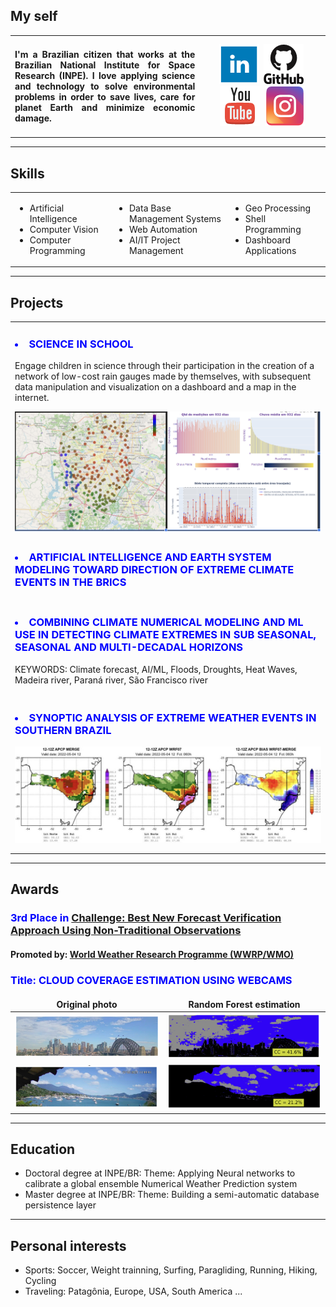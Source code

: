 <!-- BEGIN OF COMMENTS
https://www.markdownguide.org/
https://www.markdownguide.org/cheat-sheet
https://icons-for-free.com/
This is a landing page
END OF COMMENTS -->

<style>
td, th, tr {
   border: none!important;
}
</style>

## My self
<table>
   <tr>
      <td width="60%" align="justify">
         <h4>I'm a Brazilian citizen that works at the Brazilian National Institute for Space Research (INPE). I love applying science and technology to solve environmental problems in order to save lives, care for planet Earth and minimize economic damage.</h4>
      </td>
      <td align="center">
         <a href="https://www.linkedin.com/in/jrmgarcia/" target="_blank"><img src="assets/img/linkedin_64.png" /></a>&nbsp;
         <a href="https://github.com/Garcia-INPE" target="_blank"><img src="assets/img/github_64.png" /></a>&nbsp;
         <a href="https://www.youtube.com/@Garcia_AI_Dev" target="_blank"><img src="assets/img/youtube_64.png" /></a>&nbsp;
         <a href="https://www.instagram.com/garcia_ai_dev" target="_blank"><img src="assets/img/instagram_64.png" /></a>
         <!-- | <img src="assets/img/JRMGarcia.jpeg" alt="JRMG_Headshot" width="200" align="right" /> -->
      </td>
   </tr>
</table>

---
## Skills 

<table>
   <tr>
      <td><ul><li>Artificial Intelligence</li><li>Computer Vision</li><li>Computer Programming</li></ul></td>
      <td><ul><li>Data Base Management Systems</li><li>Web Automation</li><li>AI/IT Project Management</li></ul></td>
      <td><ul><li>Geo Processing</li><li>Shell Programming</li><li>Dashboard Applications</li></ul></td>
   </tr>
</table>
  
---
## Projects

<table>
   <tr><td>
      <h3 style="color:blue"><b><li>SCIENCE IN SCHOOL</li></b></h3>
      <p>Engage children in science through their participation in the creation of a network of low-cost rain gauges made by themselves, with subsequent data manipulation and visualization on a dashboard and a map in the internet.</p>
      <img src="assets/img/ScienceInSchool.jpg" /> 
   </td></tr>

   <tr><td>
      <h3 style="color:blue"><b><li>ARTIFICIAL INTELLIGENCE AND EARTH SYSTEM MODELING TOWARD DIRECTION OF EXTREME CLIMATE EVENTS IN THE BRICS</li></b></h3>
   </td></tr>

   <tr><td>
      <h3 style="color:blue"><b><li>COMBINING CLIMATE NUMERICAL MODELING AND ML USE IN DETECTING CLIMATE EXTREMES IN SUB SEASONAL, SEASONAL AND MULTI-DECADAL HORIZONS</li></b></h3>
      <p>KEYWORDS: Climate forecast, AI/ML, Floods, Droughts, Heat Waves, Madeira river, Paraná river, São Francisco river</p>
   </td></tr>

   <tr><td>
      <h3 style="color:blue"><b><li>SYNOPTIC ANALYSIS OF EXTREME WEATHER EVENTS IN SOUTHERN BRAZIL</li></b></h3>
      <p><img src="assets/img/Aval_ProjGustEscobar.jpg" align="center"/></p>
   </td></tr>
</table>
   
---
## Awards
<h3 style="color:blue"><b>3rd Place in <a href="https://community.wmo.int/en/wgfvrhiweatherwinners-2nd-international-verification-challenge-best-new-verification-metric-making-use-non-traditional-observations">Challenge: Best New Forecast Verification Approach Using Non-Traditional Observations</a></b> <h4>Promoted by: <a href="https://community.wmo.int/en/activity-areas/wwrp">World Weather Research Programme (WWRP/WMO)</a></h4></h3>

<h3 style="color:blue">Title: <b>CLOUD COVERAGE ESTIMATION USING WEBCAMS</b></h3>

| Original photo | Random Forest estimation |
|:-:|:-:|
| <img src="assets/img/NonConv-Sidney-Photo.jpg" /> | <img src="assets/img/NonConv-Sidney-RF.jpg" /> |
| <img src="assets/img/NonConv-Ilhabela-Photo.jpg" /> | <img src="assets/img/NonConv-Ilhabela-RF.jpg" /> |

---
## Education

* Doctoral degree at INPE/BR: Theme: Applying Neural networks to calibrate a global ensemble Numerical Weather Prediction system
* Master degree at INPE/BR: Theme: Building a semi-automatic database persistence layer

---
## Personal interests
* Sports: Soccer, Weight trainning, Surfing, Paragliding, Running, Hiking, Cycling
* Traveling: Patagônia, Europe, USA, South America ...
  
